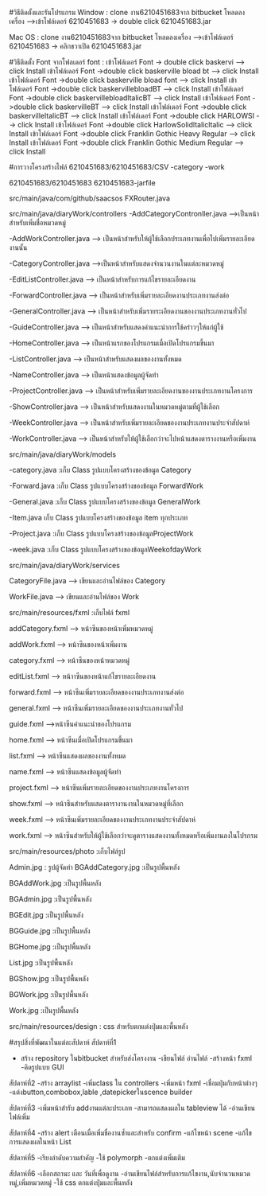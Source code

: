 #วิธีติดตั้งและรันโปรแกรม
Window : clone งาน6210451683จาก bitbucket โหลดลงเครื่อง -->เข้าโฟล์เดอร์ 6210451683 -> double click 6210451683.jar

Mac OS : clone งาน6210451683จาก bitbucket โหลดลงเครื่อง -->เข้าโฟล์เดอร์  6210451683 -> คลิกขวาเปิด 6210451683.jar

#วิธีติดตั้ง Font จากโฟลเดอร์ font
:  เข้าโฟล์เดอร์ Font -> double click baskervi --> click Install
เข้าโฟล์เดอร์ Font ->double click baskerville bload bt --> click Install
เข้าโฟล์เดอร์ Font ->double click baskerville bload font --> click Install
เข้าโฟล์เดอร์ Font ->double click baskervillebloadBT --> click Install
เข้าโฟล์เดอร์ Font ->double click baskervillebloadltalicBT --> click Install
เข้าโฟล์เดอร์ Font ->double click baskervilleBT --> click Install
เข้าโฟล์เดอร์ Font ->double click baskervilleltalicBT --> click Install
เข้าโฟล์เดอร์ Font ->double click HARLOWSI --> click Install
เข้าโฟล์เดอร์ Font ->double click HarlowSolidltalicltalic --> click Install
เข้าโฟล์เดอร์ Font ->double click Franklin Gothic Heavy Regular --> click Install
เข้าโฟล์เดอร์ Font ->double click Franklin Gothic Medium Regular --> click Install

#การวางโครงสร้างไฟล์
6210451683/6210451683/CSV
-category
-work

6210451683/6210451683
6210451683-jarfile

src/main/java/com/github/saacsos
FXRouter.java

src/main/java/diaryWork/controllers
-AddCategoryContronller.java -->เป็นหน้า สำหรับเพิ่มชื่อหมวดหมู่

-AddWorkController.java --> เป็นหน้าสำหรับให้ผู้ใช้เลือกประเภทงานเพื่อไปเพิ่มรายละเอียดงานนั้น

-CategoryController.java -->เป็นหน้าสำหรับแสดงจำนวนงานในแต่ละหมวดหมู่

-EditListController.java --> เป็นหน้าสำหรับการแก้ไขรายละเอียดงาน

-ForwardController.java --> เป็นหน้าสำหรับเพิ่มรายละเอียดงานประเภทงานส่งต่อ

-GeneralController.java --> เป็นหน้าสำหรับเพิ่มรายระเอียดงานของงานประเภทงานทั่วไป

-GuideController.java --> เป็นหน้าสำหรับแสดงคำแนะนำการใช้คร่าวๆให้แก่ผู้ใช้

-HomeController.java --> เป็นหน้าแรกของโปรแกรมเมื่อเปิดโปรแกรมขึ้นมา

-ListController.java --> เป็นหน้าสำหรับแสดงผลของงานทั้งหมด

-NameController.java --> เป็นหน้าแสดงข้อมูลผู้จัดทำ

-ProjectController.java --> เป็นหน้าสำหรับเพิ่มรายละเอียดงานของงานประเภทงานโครงการ

-ShowController.java --> เป็นหน้าสำหรับแสดงงานในหมวดหมู่ตามที่ผู้ใช้เลือก

-WeekController.java --> เป็นหน้าสำหรับเพิ่มรายละเอียดของงานประเภทงานประจำสัปดาห์

-WorkController.java --> เป็นหน้าสำหรับให้ผู้ใช้เลือกว่าจะไปหน้าแสดงตารางงานหรือเพิ่มงาน

src/main/java/diaryWork/models

-category.java  :เก็บ Class รูปแบบโครงสร้างของข้อมูล Category

-Forward.java :เก็บ Class รูปแบบโครงสร้างของข้อมูล ForwardWork

-General.java :เก็บ Class รูปแบบโครงสร้างของข้อมูล GeneralWork

-Item.java  เก็บ Class รูปแบบโครงสร้างของข้อมูล item ทุกประเภท

-Project.java :เก็บ Class รูปแบบโครงสร้างของข้อมูลProjectWork

-week.java :เก็บ Class รูปแบบโครงสร้างของข้อมูลWeekofdayWork


src/main/java/diaryWork/services

CategoryFile.java --> เขียนและอ่านไฟล์ของ Category

WorkFile.java --> เขียนและอ่านไฟล์ของ Work

src/main/resources/fxml
:เก็บไฟล์ fxml

addCategory.fxml --> หน้าซีนของหน้าเพิ่มหมวดหมู่

addWork.fxml --> หน้าซีนของหน้าเพิ่มงาน

category.fxml --> หน้าซีนของหน้าหมวดหมู่

editList.fxml --> หน้าาซีนของหน้าแก้ไขรายละเอียดงาน

forward.fxml --> หน้าซีนเพิ่มรายละเอียดของงานประเภทงานส่งต่อ

general.fxml --> หน้าซีนเพิ่มรายละเอียดของงานประเภทงานทั่วไป

guide.fxml -->หน้าซีนคำแนะนำของโปรแกรม

home.fxml --> หน้าซีนเมื่อเปิดโปรแกรมขึ้นมา

list.fxml --> หน้าซีนแสดงผลของงานทั้งหมด

name.fxml --> หน้าซีนแสดงข้อมูลผู้จัดทำ

project.fxml --> หน้าซีนเพิ่มรายละเอียดของงานประเภทงานโครงการ

show.fxml --> หน้าซีนสำหรับแสดงตารางานงานในหมวดหมู่ที่เลือก

week.fxml --> หน้าซีนเพิ่มรายละเอียดของงานประเภทงานประจำสัปดาห์

work.fxml --> หน้าซีนสำหรับให้ผู้ใช้เลือกว่าจะดูตารางแสดงงานทั้งหมดหรือเพิ่มงานลงในโปรกรม


src/main/resources/photo
:เก็บไฟล์รูป

Admin.jpg : รูปผู้จัดทำ
BGAddCategory.jpg :เป็นรูปพื้นหลัง

BGAddWork.jpg :เป็นรูปพื้นหลัง

BGAdmin.jpg :เป็นรูปพื้นหลัง

BGEdit.jpg :เป็นรูปพื้นหลัง

BGGuide.jpg :เป็นรูปพื้นหลัง

BGHome.jpg :เป็นรูปพื้นหลัง

List.jpg :เป็นรูปพื้นหลัง

BGShow.jpg :เป็นรูปพื้นหลัง

BGWork.jpg :เป็นรูปพื้นหลัง

Work.jpg :เป็นรูปพื้นหลัง

src/main/resources/design
: css สำหรับตกแต่งปุ่มและพื้นหลัง

#สรุปสิ่งที่พัฒนาในแต่ละสัปดาห์
สัปดาห์ที่1
- สร้าง repository ในbitbucket สำหรับส่งโครงงาน
  -เขียนไฟล์ อ่านไฟล์
  -สร้างหน้า fxml
  -คิดรูปแบบ GUI

สัปดาห์ที่2
-สร้าง arraylist
-เพิ่มclass ใน controllers
-เพิ่มหน้า fxml
-เชื่อมปุ่มกับหน้าต่างๆ
-แต่งbutton,combobox,lable ,datepickerในscence builder

สัปดาห์ที่3
-เพิ่มหน้าสำรับ addงานแต่ละประเภท
-สามารถแสดงผลใน tableview ได้
-อ่านเขียนไฟล์เพิ่ม

สัปดาห์ที่4
-สร้าง alert เตือนเมื่อเพิ่มชื่องานซ้ำและสำหรับ confirm
-แก้ไขหน้า scene
-แก้ไขการแสดงผลในหน้า List


สัปดาห์ที่5
-เรียงลำดับความสำคัญ
-ใช้ polymorph
-ตกแต่งเพิ่มเติม

สัปดาห์ที่6
-เลือกสถานะ และ  วันที่เพื่อดูงาน
-อ่านเขียนไฟล์สำหรับการแก้ไขงาน,นับจำนวนหมวดหมู่,เพิ่มหมวดหมู่
-ใช้ css ตกแต่งปุ่มและพื้นหลัง 